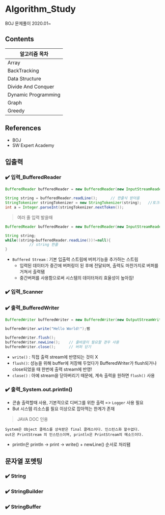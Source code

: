# Algorithm_Study
BOJ 문제풀이 2020.01~

## Contents
|알고리즘 목차|
|------|
|Array|
|BackTracking|
|Data Structure|
|Divide And Conquer|
|Dynamic Programming|
|Graph|
|Greedy|


## References
 + BOJ
 + SW Expert Academy

## 입출력

### ✔️ 입력_BufferedReader
 ```java
 BufferedReader bufferedReader = new BufferedReader(new InputStreamReader(System.in));//선언

 String string = bufferedReader.readLine();      // 한줄식 받아옴
 StringTokenizer stringTokenizer = new StringTokenizer(string);   //토크나이져를 통해 파싱, 띄어쓰기 단위
 int a = Integer.parseInt(stringTokenizer.nextToken()); 
 ```
 > 여러 줄 입력 발을때
 ```java
 BufferedReader bufferedReader = new BufferedReader(new InputStreamReader(System.in));

 String string;
 while((string=bufferedReader.readLine())!=null){
            // string 한줄
 }
 ```
 + `Buffered Stream` : 기본 입출력 스트림에 버퍼기능을 추가하는 스트림
   + 입력된 데이터가 중간에 버퍼링이 된 후에 전달되며, 출력도 마찬가지로 버퍼를 거쳐서 출력됌
   + 중간버퍼를 사용함으로써 시스템의 데이터처리 효율성이 높아짐!
### ✔️ 입력_Scanner

### ✔️ 출력_BufferedWriter
 ```java
 BufferedWriter bufferedWriter = new BufferedWriter(new OutputStreamWriter(System.out)); //선언

 bufferedWriter.write("Hello World!");됌

 bufferedWriter.flush(); 
 bufferedWriter.newLine();    // 줄바꿈이 필요할 경우 사용
 bufferedWriter.close();      // 버퍼 닫기

 ```
  + `write()` : 직접 출력 stream에 반영되는 것이 X
  + `flush()`: 성능을 위해 buffer에 저장해 두었다가 BufferedWriter가 flush되거나 close되었을 때 한번에 출력 stream에 반영!
  + `close()` : 아예 stream을 닫아버리기 때문에, 계속 출력을 원하면 `flush()` 사용

### ✔️ 출력_System.out.println()
 + 콘솔 출력할때 사용, 기본적으로 디버그를 위한 출력 => `Logger` 사용 필요
 + But 시스템 리소스를 필요 이상으로 잡아먹는 한계가 존재
 
 > JAVA DOC 인용
 ```
 System은 Object 클래스를 상속받은 final 클래스이다. 인스턴스화 할수없다. 
 out은 PrintStream 의 인스턴스이며, println은 PrintStream의 메소드이다.
 ```
 + println은 println -> print -> write() + newLine() 순서로 처리됌
 
## 문자열 포멧팅

### ✔️ String

### ✔️ StringBuilder

### ✔️ StringBuffer
